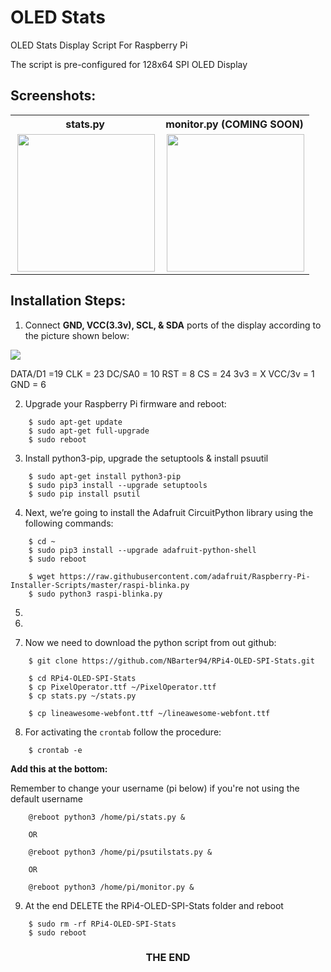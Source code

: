 # OLED Stats

OLED Stats Display Script For Raspberry Pi

The script is pre-configured for 128x64 SPI OLED Display

## Screenshots:

<table align="center" style="margin: 0px auto;">
  <tr>
    <th>stats.py</th>
    <th>monitor.py (COMING SOON)</th>
  </tr>
  <tr>
    <td><img align="right" src="https://i.ytimg.com/vi/lRTQ0NsXMuw/hq720.jpg?sqp=-oaymwEcCOgCEMoBSFXyq4qpAw4IARUAAIhCGAFwAcABBg==&rs=AOn4CLA2eFunUPnMf_Cveih2-b_JEXZxig" height="220"></img></td>
    <td><img align="right" src="https://i.ytimg.com/vi/94ZjxjmhBrY/hq720.jpg?sqp=-oaymwEcCOgCEMoBSFXyq4qpAw4IARUAAIhCGAFwAcABBg==&rs=AOn4CLBTY9ptxf2VqzErucUVVxqmK3Pw6g" height="220"></img></td>
  </tr>
  </table>

## Installation Steps:

1. Connect **GND, VCC(3.3v), SCL, & SDA** ports of the display according to the picture shown below:

<img src="https://www.the-diy-life.com/wp-content/uploads/2021/11/Screenshot-2021-11-14-at-22.16.39-1024x576.jpg">

DATA/D1 =19
CLK = 23
DC/SA0 = 10
RST = 8
CS = 24
3v3 = X
VCC/3v = 1
GND = 6

2. Upgrade your Raspberry Pi firmware and reboot:

```shell
    $ sudo apt-get update
    $ sudo apt-get full-upgrade
    $ sudo reboot
```

3. Install python3-pip, upgrade the setuptools & install psuutil

```shell
    $ sudo apt-get install python3-pip
    $ sudo pip3 install --upgrade setuptools
    $ sudo pip install psutil
```

4. Next, we’re going to install the Adafruit CircuitPython library using the following commands:

```shell
    $ cd ~
    $ sudo pip3 install --upgrade adafruit-python-shell
    $ sudo reboot

    $ wget https://raw.githubusercontent.com/adafruit/Raspberry-Pi-Installer-Scripts/master/raspi-blinka.py
    $ sudo python3 raspi-blinka.py
```

5. 

6. 

7. Now we need to download the python script from out github:

```shell
    $ git clone https://github.com/NBarter94/RPi4-OLED-SPI-Stats.git

    $ cd RPi4-OLED-SPI-Stats
    $ cp PixelOperator.ttf ~/PixelOperator.ttf
    $ cp stats.py ~/stats.py
        
    $ cp lineawesome-webfont.ttf ~/lineawesome-webfont.ttf

```

8. For activating the `crontab` follow the procedure:

```shell
    $ crontab -e
```

**Add this at the bottom:**

Remember to change your username (pi below) if you're not using the default username

```
    @reboot python3 /home/pi/stats.py &

    OR
    
    @reboot python3 /home/pi/psutilstats.py &
    
    OR

    @reboot python3 /home/pi/monitor.py &
```

9. At the end DELETE the RPi4-OLED-SPI-Stats folder and reboot

```shell
    $ sudo rm -rf RPi4-OLED-SPI-Stats
    $ sudo reboot
```

<h3><p align="center">THE  END</p></h3>
